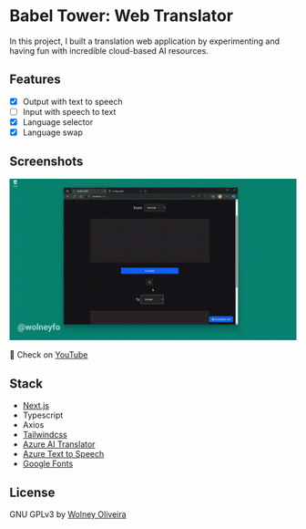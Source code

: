 # Babel Tower: Web Translator

In this project, I built a translation web application by experimenting and having fun with incredible cloud-based AI resources.

## Features
- [x] Output with text to speech
- [ ] Input with speech to text
- [x] Language selector
- [x] Language swap

## Screenshots
![screenshot](doc/screenshot.gif)

🔗 Check on [YouTube](https://youtu.be/XK0YzjL0prE?si=8zrn4MJFwOw2cA2d)

## Stack
- [Next.js](https://nextjs.org/)
- Typescript
- Axios
- [Tailwindcss](https://tailwindcss.com/)
- [Azure AI Translator](https://azure.microsoft.com/en-us/products/ai-services/ai-translator/#layout-container-uidb8e1)
- [Azure Text to Speech](https://azure.microsoft.com/pt-br/products/ai-services/text-to-speech)
- [Google Fonts](https://fonts.google.com/)

## License
GNU GPLv3 by [Wolney Oliveira](https://github.com/wolney-fo)